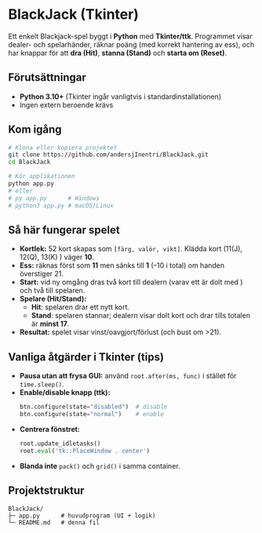 # BlackJack (Tkinter)

Ett enkelt Blackjack-spel byggt i **Python** med **Tkinter/ttk**. Programmet visar dealer- och spelarhänder, räknar poäng (med korrekt hantering av ess), och har knappar för att **dra (Hit)**, **stanna (Stand)** och **starta om (Reset)**.

## Förutsättningar
- **Python 3.10+** (Tkinter ingår vanligtvis i standardinstallationen)
- Ingen extern beroende krävs

## Kom igång
```bash
# Klona eller kopiera projektet
git clone https://github.com/andersjInentri/BlackJack.git
cd BlackJack

# Kör applikationen
python app.py
# eller
# py app.py      # Windows
# python3 app.py # macOS/Linux
```

## Så här fungerar spelet
- **Kortlek:** 52 kort skapas som `[färg, valör, vikt]`. Klädda kort (11(J), 12(Q), 13(K) ) väger **10**.
- **Ess:** räknas först som **11** men sänks till **1** (–10 i total) om handen överstiger 21.
- **Start:** vid ny omgång dras två kort till dealern (varav ett är dolt med <?, ?>) och två till spelaren.
- **Spelare (Hit/Stand):**
  - **Hit**: spelaren drar ett nytt kort.
  - **Stand**: spelaren stannar; dealern visar dolt kort och drar tills totalen är **minst 17**.
- **Resultat:** spelet visar vinst/oavgjort/förlust (och bust om >21).

## Vanliga åtgärder i Tkinter (tips)
- **Pausa utan att frysa GUI:** använd `root.after(ms, func)` i stället för `time.sleep()`.
- **Enable/disable knapp (ttk):**
  ```python
  btn.configure(state="disabled")  # disable
  btn.configure(state="normal")    # enable
  ```
- **Centrera fönstret:**
  ```python
  root.update_idletasks()
  root.eval('tk::PlaceWindow . center')
  ```
- **Blanda inte** `pack()` och `grid()` i samma container.

## Projektstruktur
```
BlackJack/
├─ app.py      # huvudprogram (UI + logik)
└─ README.md   # denna fil
```


